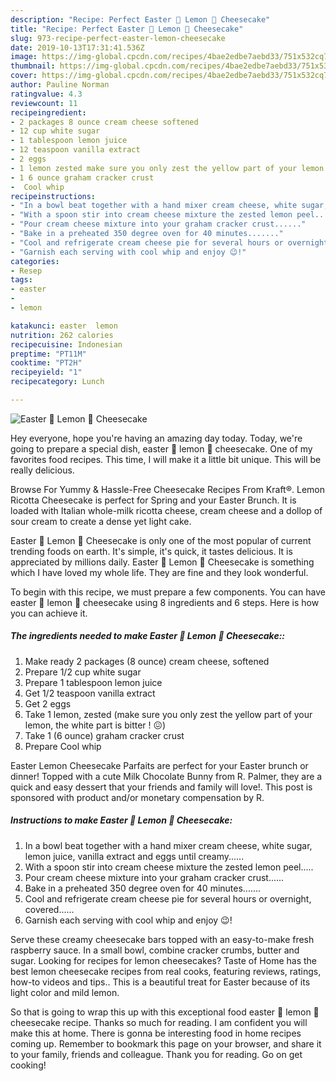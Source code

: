 ```yaml
---
description: "Recipe: Perfect Easter 🐣 Lemon 🍋 Cheesecake"
title: "Recipe: Perfect Easter 🐣 Lemon 🍋 Cheesecake"
slug: 973-recipe-perfect-easter-lemon-cheesecake
date: 2019-10-13T17:31:41.536Z
image: https://img-global.cpcdn.com/recipes/4bae2edbe7aebd33/751x532cq70/easter-🐣-lemon-🍋-cheesecake-recipe-main-photo.jpg
thumbnail: https://img-global.cpcdn.com/recipes/4bae2edbe7aebd33/751x532cq70/easter-🐣-lemon-🍋-cheesecake-recipe-main-photo.jpg
cover: https://img-global.cpcdn.com/recipes/4bae2edbe7aebd33/751x532cq70/easter-🐣-lemon-🍋-cheesecake-recipe-main-photo.jpg
author: Pauline Norman
ratingvalue: 4.3
reviewcount: 11
recipeingredient:
- 2 packages 8 ounce cream cheese softened
- 12 cup white sugar
- 1 tablespoon lemon juice
- 12 teaspoon vanilla extract
- 2 eggs
- 1 lemon zested make sure you only zest the yellow part of your lemon the white part is bitter  
- 1 6 ounce graham cracker crust
-  Cool whip
recipeinstructions:
- "In a bowl beat together with a hand mixer cream cheese, white sugar, lemon juice, vanilla extract and eggs until creamy......"
- "With a spoon stir into cream cheese mixture the zested lemon peel....."
- "Pour cream cheese mixture into your graham cracker crust......"
- "Bake in a preheated 350 degree oven for 40 minutes......."
- "Cool and refrigerate cream cheese pie for several hours or overnight, covered......"
- "Garnish each serving with cool whip and enjoy 😉!"
categories:
- Resep
tags:
- easter
- 
- lemon

katakunci: easter  lemon
nutrition: 262 calories
recipecuisine: Indonesian
preptime: "PT11M"
cooktime: "PT2H"
recipeyield: "1"
recipecategory: Lunch

---
```



![Easter 🐣 Lemon 🍋 Cheesecake](https://img-global.cpcdn.com/recipes/4bae2edbe7aebd33/751x532cq70/easter-🐣-lemon-🍋-cheesecake-recipe-main-photo.jpg)

Hey everyone, hope you're having an amazing day today. Today, we're going to prepare a special dish, easter 🐣 lemon 🍋 cheesecake. One of my favorites food recipes. This time, I will make it a little bit unique. This will be really delicious.

Browse For Yummy &amp; Hassle-Free Cheesecake Recipes From Kraft®. Lemon Ricotta Cheesecake is perfect for Spring and your Easter Brunch. It is loaded with Italian whole-milk ricotta cheese, cream cheese and a dollop of sour cream to create a dense yet light cake.

Easter 🐣 Lemon 🍋 Cheesecake is only one of the most popular of current trending foods on earth. It's simple, it's quick, it tastes delicious. It is appreciated by millions daily. Easter 🐣 Lemon 🍋 Cheesecake is something which I have loved my whole life. They are fine and they look wonderful.


To begin with this recipe, we must prepare a few components. You can have easter 🐣 lemon 🍋 cheesecake using 8 ingredients and 6 steps. Here is how you can achieve it.

##### The ingredients needed to make Easter 🐣 Lemon 🍋 Cheesecake::

1. Make ready 2 packages (8 ounce) cream cheese, softened
1. Prepare 1/2 cup white sugar
1. Prepare 1 tablespoon lemon juice
1. Get 1/2 teaspoon vanilla extract
1. Get 2 eggs
1. Take 1 lemon, zested (make sure you only zest the yellow part of your lemon, the white part is bitter ! 😖)
1. Take 1 (6 ounce) graham cracker crust
1. Prepare  Cool whip


Easter Lemon Cheesecake Parfaits are perfect for your Easter brunch or dinner! Topped with a cute Milk Chocolate Bunny from R. Palmer, they are a quick and easy dessert that your friends and family will love!. This post is sponsored with product and/or monetary compensation by R. 

##### Instructions to make Easter 🐣 Lemon 🍋 Cheesecake:

1. In a bowl beat together with a hand mixer cream cheese, white sugar, lemon juice, vanilla extract and eggs until creamy......
1. With a spoon stir into cream cheese mixture the zested lemon peel.....
1. Pour cream cheese mixture into your graham cracker crust......
1. Bake in a preheated 350 degree oven for 40 minutes.......
1. Cool and refrigerate cream cheese pie for several hours or overnight, covered......
1. Garnish each serving with cool whip and enjoy 😉!


Serve these creamy cheesecake bars topped with an easy-to-make fresh raspberry sauce. In a small bowl, combine cracker crumbs, butter and sugar. Looking for recipes for lemon cheesecakes? Taste of Home has the best lemon cheesecake recipes from real cooks, featuring reviews, ratings, how-to videos and tips.. This is a beautiful treat for Easter because of its light color and mild lemon. 

So that is going to wrap this up with this exceptional food easter 🐣 lemon 🍋 cheesecake recipe. Thanks so much for reading. I am confident you will make this at home. There is gonna be interesting food in home recipes coming up. Remember to bookmark this page on your browser, and share it to your family, friends and colleague. Thank you for reading. Go on get cooking!

